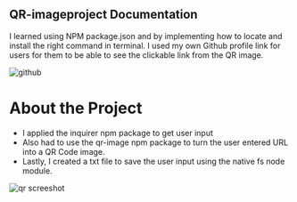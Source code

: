 ## QR-imageproject Documentation
I learned using NPM package.json and by implementing how to locate and install the right command in terminal.
I used my own Github profile link for users for them to be able to see the clickable link from the QR image. 

![github](https://github.com/Johnpepsi/QR-imageproject/assets/112512965/acd2574c-c269-4499-b2ec-68c2f8e2bdfe)

# About the Project
* I applied the inquirer npm package to get user input
* Also had to use the qr-image npm package to turn the user entered URL into a QR Code image.
* Lastly, I created a txt file to save the user input using the native fs node module.

![qr screeshot](https://github.com/Johnpepsi/QR-imageproject/assets/112512965/016badd0-fe9c-4a0b-a70b-f99319f944a3)
